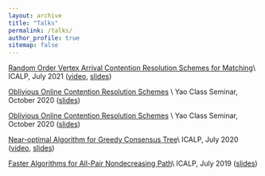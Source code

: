 ```yaml
---
layout: archive
title: "Talks"
permalink: /talks/
author_profile: true
sitemap: false
---
```


[Random Order Vertex Arrival Contention Resolution Schemes for Matching](https://drops.dagstuhl.de/opus/volltexte/2021/14137/)\\
ICALP, July 2021 ([video](https://www.youtube.com/watch?v=DERhEaPDdOA), [slides](../slides/RCRS.pdf))

[Oblivious Online Contention Resolution Schemes](../slides/ObliviousOCRS.pdf) \\
Yao Class Seminar, October 2020 ([slides](../slides/OCRS.pdf))

[Oblivious Online Contention Resolution Schemes](../slides/ObliviousOCRS.pdf) \\
Yao Class Seminar, October 2020 ([slides](../slides/OCRS.pdf))

[Near-optimal Algorithm for Greedy Consensus Tree](https://drops.dagstuhl.de/opus/volltexte/2020/12512/)\\
ICALP, July 2020 ([video](https://www.youtube.com/watch?v=ex3f2yF9ED8), [slides](../slides/consensus.pdf))

[Faster Algorithms for All-Pair Nondecreasing Path](https://arxiv.org/abs/1904.10701)\\
ICALP, July 2019 ([slides](../slides/APNP.pdf))

